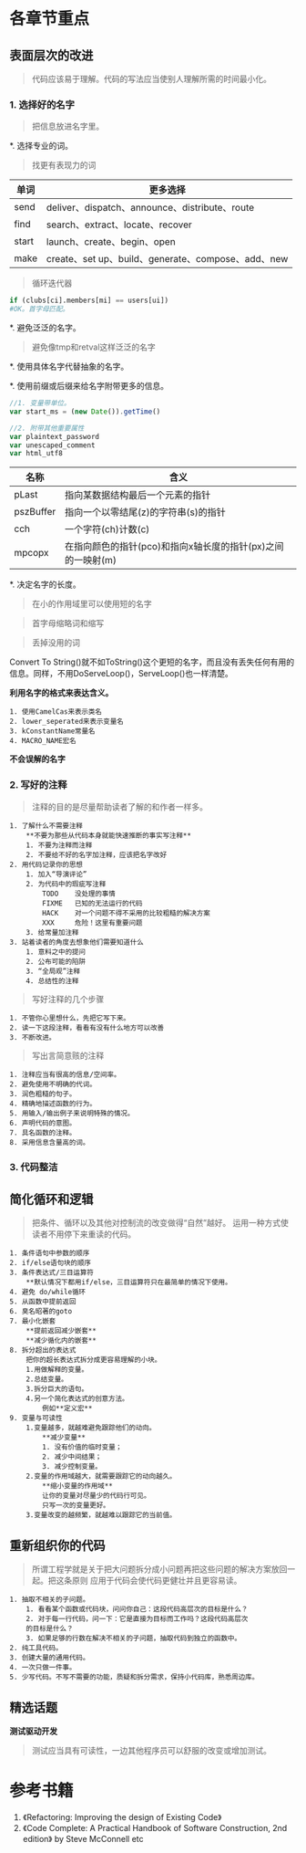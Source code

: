 # 各章节重点
## 表面层次的改进
> 代码应该易于理解。代码的写法应当使别人理解所需的时间最小化。

### 1. 选择好的名字
> 把信息放进名字里。

*. 选择专业的词。

> 找更有表现力的词

单词 | 更多选择
---  | ---
send | deliver、dispatch、announce、distribute、route
find | search、extract、locate、recover
start| launch、create、begin、open
make | create、set up、build、generate、compose、add、new

> 循环迭代器

```python
if (clubs[ci].members[mi] == users[ui])  
#OK。首字母匹配。
```
*. 避免泛泛的名字。

> 避免像tmp和retval这样泛泛的名字

*. 使用具体名字代替抽象的名字。

*. 使用前缀或后缀来给名字附带更多的信息。
```js
//1. 变量带单位。
var start_ms = (new Date()).getTime()

```

```js
//2. 附带其他重要属性
var plaintext_password
var unescaped_comment
var html_utf8
```

名称|含义
---|---
pLast|指向某数据结构最后一个元素的指针
pszBuffer|指向一个以零结尾(z)的字符串(s)的指针
cch|一个字符(ch)计数(c)
mpcopx|在指向颜色的指针(pco)和指向x轴长度的指针(px)之间的一映射(m)

*. 决定名字的长度。

> 在小的作用域里可以使用短的名字

> 首字母缩略词和缩写

> 丢掉没用的词

Convert To String()就不如ToString()这个更短的名字，而且没有丢失任何有用的信息。同样，不用DoServeLoop()，ServeLoop()也一样清楚。

**利用名字的格式来表达含义。**
    
    1. 使用CamelCas来表示类名
    2. lower_seperated来表示变量名
    3. kConstantName常量名
    4. MACRO_NAME宏名

**不会误解的名字**


### 2. 写好的注释
> 注释的目的是尽量帮助读者了解的和作者一样多。
    
    1. 了解什么不需要注释
        **不要为那些从代码本身就能快速推断的事实写注释**
        1. 不要为注释而注释
        2. 不要给不好的名字加注释，应该把名字改好
    2. 用代码记录你的思想
        1. 加入“导演评论”
        2. 为代码中的瑕疵写注释
            TODO    没处理的事情
            FIXME   已知的无法运行的代码
            HACK    对一个问题不得不采用的比较粗糙的解决方案
            XXX     危险！这里有重要问题
        3. 给常量加注释
    3. 站着读者的角度去想象他们需要知道什么
        1. 意料之中的提问
        2. 公布可能的陷阱
        3. “全局观”注释
        4. 总结性的注释
        
> 写好注释的几个步骤

    1. 不管你心里想什么，先把它写下来。
    2. 读一下这段注释，看看有没有什么地方可以改善
    3. 不断改进。

> 写出言简意赅的注释

    1. 注释应当有很高的信息/空间率。
    2. 避免使用不明确的代词。
    3. 润色粗糙的句子。
    4. 精确地描述函数的行为。
    5. 用输入/输出例子来说明特殊的情况。
    6. 声明代码的意图。
    7. 具名函数的注释。
    8. 采用信息含量高的词。

### 3. 代码整洁


## 简化循环和逻辑
> 把条件、循环以及其他对控制流的改变做得“自然”越好。
运用一种方式使读者不用停下来重读的代码。

    1. 条件语句中参数的顺序
    2. if/else语句块的顺序
    3. 条件表达式/三目运算符
        **默认情况下都用if/else，三目运算符只在最简单的情况下使用。
    4. 避免 do/while循环
    5. 从函数中提前返回
    6. 臭名昭著的goto
    7. 最小化嵌套
        **提前返回减少嵌套**
        **减少循化内的嵌套**
    8. 拆分超出的表达式
        把你的超长表达式拆分成更容易理解的小块。
        1.用做解释的变量。
        2.总结变量。
        3.拆分巨大的语句。
        4.另一个简化表达式的创意方法。
            例如**定义宏**
    9. 变量与可读性
        1.变量越多，就越难避免跟踪他们的动向。
            **减少变量**
            1. 没有价值的临时变量；
            2. 减少中间结果；
            3. 减少控制变量。
        2.变量的作用域越大，就需要跟踪它的动向越久。
            **缩小变量的作用域**
            让你的变量对尽量少的代码行可见。
            只写一次的变量更好。
        3.变量改变的越频繁，就越难以跟踪它的当前值。
        
   
## 重新组织你的代码
> 所谓工程学就是关于把大问题拆分成小问题再把这些问题的解决方案放回一起。把这条原则
应用于代码会使代码更健壮并且更容易读。

    1. 抽取不相关的子问题。
        1. 看看某个函数或代码块，问问你自己：这段代码高层次的目标是什么？
        2. 对于每一行代码，问一下：它是直接为目标而工作吗？这段代码高层次
        的目标是什么？
        3. 如果足够的行数在解决不相关的子问题，抽取代码到独立的函数中。
    2. 纯工具代码。
    3. 创建大量的通用代码。
    4. 一次只做一件事。
    5. 少写代码。不写不需要的功能，质疑和拆分需求，保持小代码库，熟悉周边库。
## 精选话题
**测试驱动开发**
> 测试应当具有可读性，一边其他程序员可以舒服的改变或增加测试。




# 参考书籍
1. 《Refactoring: Improving the design of Existing Code》
2. 《Code Complete: A Practical Handbook of Software Construction, 2nd edition》 by Steve McConnell
etc
